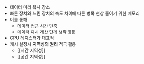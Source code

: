 - 데이터 미리 복사 장소
- 빠른 장치와 느린 장치의 속도 차이에 따른 병목 현상 줄이기 위한 메모리
- 이를 통해
	- 데이터 접근 시간 단축
	- 데이터 다시 계산 단계 생략 등등
- CPU 레지스터가 대표적
- 캐시 설정시 **지역성의 원리** 적극 활용
	- [[시간 지역성]]
	- [[공간 지역성]]